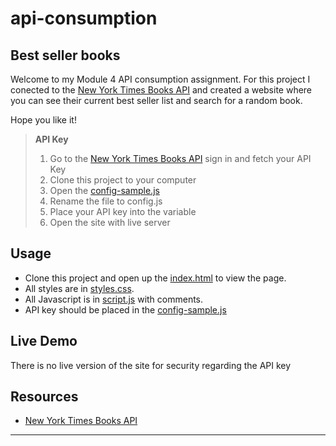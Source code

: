 # api-consumption
## Best seller books

Welcome to my Module 4 API consumption assignment. 
For this project I conected to the [New York Times Books API](https://developer.nytimes.com/apis) and created a website where you can see their current best seller list and search for a random book.

Hope you like it!

> **API Key**
> 1. Go to the [New York Times Books API](https://developer.nytimes.com/docs/books-product/1/overview) sign in and fetch your API Key
> 2. Clone this project to your computer
> 3. Open the [config-sample.js](config_sample.js)
> 4. Rename the file to config.js
> 5. Place your API key into the variable
> 6. Open the site with live server


## Usage

+ Clone this project and open up the [index.html](index.html) to view the page. 
+ All styles are in [styles.css](styles.css).
+ All Javascript is in [script.js](script.js) with comments.
+ API key should be placed in the [config-sample.js](config-sample.js)

## Live Demo

There is no live version of the site for security regarding the API key

## Resources

+ [New York Times Books API](https://developer.nytimes.com/docs/books-product/1/overview)

---

